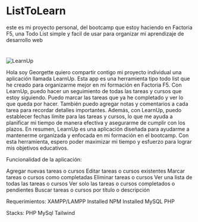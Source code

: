 # ListToLearn

este es mi proyecto personal, del bootcamp que estoy haciendo en Factoria F5,
una Todo List simple y facil de usar para organizar mi aprendizaje de desarrollo web
# 


![LearnUp](https://user-images.githubusercontent.com/117080768/224729398-d4b77eb7-445f-4177-b22c-4122a0e3f648.png)


Hola soy Georgette quiero compartir contigo  mi proyecto individual una aplicación llamada LearnUp. 
Esta app es una herramienta tipo todo list que he creado para organizarme mejor en mi formación en Factoria F5.
Con LearnUp, puedo hacer un seguimiento de todas las tareas y cursos que estoy siguiendo.
Puedo marcar las tareas que ya he completado y ver lo que queda por hacer.
También puedo agregar notas y comentarios a cada tarea para recordar detalles importantes.
Además, con LearnUp, puedo establecer fechas límite para las tareas y cursos, lo que me ayuda a
planificar mi tiempo de manera efectiva y asegurarme de cumplir con los plazos.
En resumen, LearnUp es una aplicación diseñada para ayudarme a mantenerme organizada y enfocada en mi formación en el bootcamp.
Con esta herramienta, espero poder maximizar mi tiempo y esfuerzo para lograr mis objetivos educativos.


Funcionalidad de la aplicación:

Agregar nuevas tareas o cursos
Editar tareas o cursos existentes
Marcar tareas o cursos como completadas
Eliminar tareas o cursos
Ver una lista de todas las tareas o cursos
Ver solo las tareas o cursos completados o pendientes
Buscar tareas o cursos por título o descripción


Requerimientos:
XAMPP/LAMPP Installed
NPM Installed
MySQL
PHP


Stacks:
PHP
MySql
Tailwind
